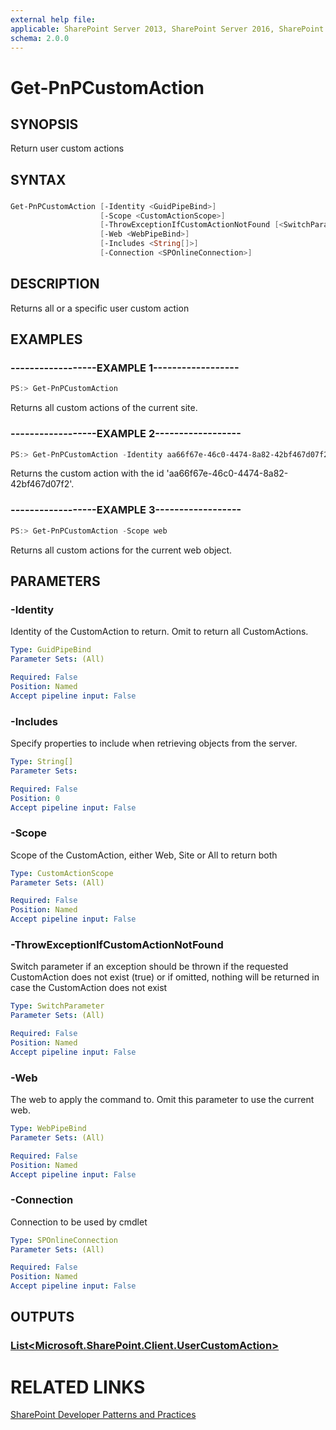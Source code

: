 ```yaml
---
external help file:
applicable: SharePoint Server 2013, SharePoint Server 2016, SharePoint Online
schema: 2.0.0
---
```

# Get-PnPCustomAction

## SYNOPSIS
Return user custom actions

## SYNTAX 

### 
```powershell
Get-PnPCustomAction [-Identity <GuidPipeBind>]
                    [-Scope <CustomActionScope>]
                    [-ThrowExceptionIfCustomActionNotFound [<SwitchParameter>]]
                    [-Web <WebPipeBind>]
                    [-Includes <String[]>]
                    [-Connection <SPOnlineConnection>]
```

## DESCRIPTION
Returns all or a specific user custom action

## EXAMPLES

### ------------------EXAMPLE 1------------------
```powershell
PS:> Get-PnPCustomAction
```

Returns all custom actions of the current site.

### ------------------EXAMPLE 2------------------
```powershell
PS:> Get-PnPCustomAction -Identity aa66f67e-46c0-4474-8a82-42bf467d07f2
```

Returns the custom action with the id 'aa66f67e-46c0-4474-8a82-42bf467d07f2'.

### ------------------EXAMPLE 3------------------
```powershell
PS:> Get-PnPCustomAction -Scope web
```

Returns all custom actions for the current web object.

## PARAMETERS

### -Identity
Identity of the CustomAction to return. Omit to return all CustomActions.

```yaml
Type: GuidPipeBind
Parameter Sets: (All)

Required: False
Position: Named
Accept pipeline input: False
```

### -Includes
Specify properties to include when retrieving objects from the server.

```yaml
Type: String[]
Parameter Sets: 

Required: False
Position: 0
Accept pipeline input: False
```

### -Scope
Scope of the CustomAction, either Web, Site or All to return both

```yaml
Type: CustomActionScope
Parameter Sets: (All)

Required: False
Position: Named
Accept pipeline input: False
```

### -ThrowExceptionIfCustomActionNotFound
Switch parameter if an exception should be thrown if the requested CustomAction does not exist (true) or if omitted, nothing will be returned in case the CustomAction does not exist

```yaml
Type: SwitchParameter
Parameter Sets: (All)

Required: False
Position: Named
Accept pipeline input: False
```

### -Web
The web to apply the command to. Omit this parameter to use the current web.

```yaml
Type: WebPipeBind
Parameter Sets: (All)

Required: False
Position: Named
Accept pipeline input: False
```

### -Connection
Connection to be used by cmdlet

```yaml
Type: SPOnlineConnection
Parameter Sets: (All)

Required: False
Position: Named
Accept pipeline input: False
```

## OUTPUTS

### [List<Microsoft.SharePoint.Client.UserCustomAction>](https://msdn.microsoft.com/en-us/library/microsoft.sharepoint.client.usercustomaction.aspx)

# RELATED LINKS

[SharePoint Developer Patterns and Practices](http://aka.ms/sppnp)